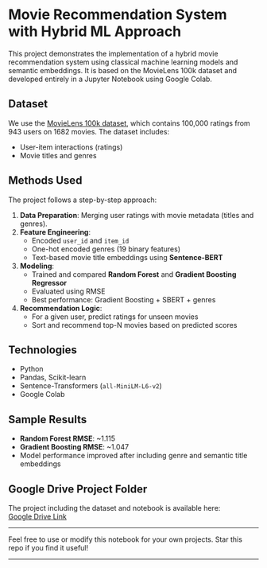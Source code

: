 # Movie Recommendation System with Hybrid ML Approach

This project demonstrates the implementation of a hybrid movie recommendation system using classical machine learning models and semantic embeddings. It is based on the MovieLens 100k dataset and developed entirely in a Jupyter Notebook using Google Colab.

## Dataset
We use the [MovieLens 100k dataset](https://grouplens.org/datasets/movielens/100k/), which contains 100,000 ratings from 943 users on 1682 movies. The dataset includes:
- User-item interactions (ratings)
- Movie titles and genres

## Methods Used
The project follows a step-by-step approach:
1. **Data Preparation**: Merging user ratings with movie metadata (titles and genres).
2. **Feature Engineering**:
   - Encoded `user_id` and `item_id`
   - One-hot encoded genres (19 binary features)
   - Text-based movie title embeddings using **Sentence-BERT**
3. **Modeling**:
   - Trained and compared **Random Forest** and **Gradient Boosting Regressor**
   - Evaluated using RMSE
   - Best performance: Gradient Boosting + SBERT + genres
4. **Recommendation Logic**:
   - For a given user, predict ratings for unseen movies
   - Sort and recommend top-N movies based on predicted scores

## Technologies
- Python
- Pandas, Scikit-learn
- Sentence-Transformers (`all-MiniLM-L6-v2`)
- Google Colab

## Sample Results
- **Random Forest RMSE**: ~1.115
- **Gradient Boosting RMSE**: ~1.047
- Model performance improved after including genre and semantic title embeddings


## Google Drive Project Folder
The project including the dataset and notebook is available here:  
[ Google Drive Link](https://drive.google.com/drive/folders/1my3OYdsaxDCcyOwQr5DvgozO2ApArOAG?usp=drive_link)

---

Feel free to use or modify this notebook for your own projects. Star this repo if you find it useful!

---

